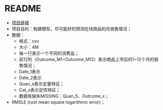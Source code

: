 # README

- [项目链接](https://www.kaggle.com/c/online-sales/data)
- 项目目的：构建模型，尽可能好的预测在线商品的月销售情况；
- 数据：
    - 格式：csv
    - 大小：4M
    - 每一行表示一个不同的消费品；
    - 前12列（Outcome_M1~Outcome_M12）表示商品上市后的1~12个月的销售情况；
    - Date_1表示
    - Date_2表示
    - Quan_x表示定量特征；
    - Cat_x表示定性特征；
    - 数据有缺失MISSING：Quan_5、Outcome_x；
- RMSLE (root mean square logarithmic error)；
